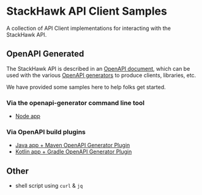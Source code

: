 # StackHawk API Client Samples

A collection of API Client implementations for interacting with the StackHawk API.

## OpenAPI Generated

The StackHawk API is described in an [OpenAPI document](https://apidocs.stackhawk.com/openapi), which can be used with 
the various [OpenAPI generators](https://openapi-generator.tech/docs/generators/) to produce clients, libraries, etc.

We have provided some samples here to help folks get started.

### Via the openapi-generator command line tool

- [Node app](/node/)

### Via OpenAPI build plugins

- [Java app + Maven OpenAPI Generator Plugin](/java-openapi-generator/)
- [Kotlin app + Gradle OpenAPI Generator Plugin](/kotlin-openapi-generator/)

## Other

- shell script using `curl` & `jq`